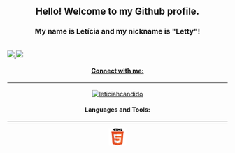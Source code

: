 <center>
  <h2 align="center">Hello! Welcome to my Github profile.</h2>
  <h3 align="center">My name is Letícia and my nickname is "Letty"!</h3>
  
<br>
  
<div align="left">
  <a href="https://github.com/leticiahcandido">
  <img height="160em" src="https://github-readme-stats.vercel.app/api?username=leticiahcandido&show_icons=true&theme=material-palenight"/>
  <img height="160em" src="https://github-readme-stats.vercel.app/api/top-langs/?username=leticiahcandido&layout=compact&langs_count=7&theme=material-palenight"/>
</div>
 
<div>
<h4>Connect with me:</h4>
  <hr>
  <a href="https://linkedin.com/in/leticiahcandido" target="blank"><img align="center" src="https://cdn.jsdelivr.net/npm/simple-icons@3.0.1/icons/linkedin.svg" alt="leticiahcandido" height="30" width="40" /></a>
</div>
  
<div>
<h4>Languages and Tools:</h4>
  <hr>
  <img src="https://raw.githubusercontent.com/devicons/devicon/master/icons/html5/html5-original-wordmark.svg" alt="html5" width="40" height="40"/>
</div>
